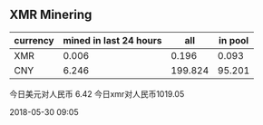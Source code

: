 ## XMR Minering

|currency|mined in last 24 hours|all|in pool|
|---|---|---|---|
|XMR|0.006|0.196|0.093|
|CNY|6.246|199.824|95.201|

今日美元对人民币 6.42	今日xmr对人民币1019.05


2018-05-30 09:05
